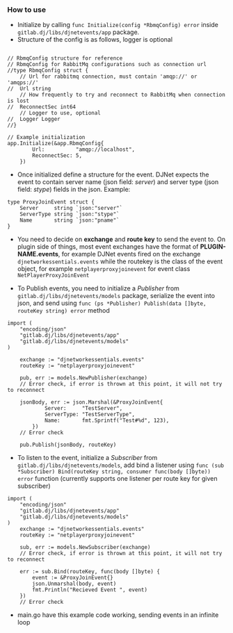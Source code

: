 ### How to use
* Initialize by calling `func Initialize(config *RbmqConfig) error` inside `gitlab.dj/libs/djnetevents/app` package. 
* Structure of the config is as follows, logger is optional

```golang

// RbmqConfig structure for reference
// RbmqConfig for RabbitMq configurations such as connection url
//type RbmqConfig struct {
	// Url for rabbitmq connection, must contain 'amqp://' or 'amqps://'
//	Url string
	// How frequently to try and reconnect to RabbitMq when connection is lost
//	ReconnectSec int64
	// Logger to use, optional
//	Logger Logger
//}

// Example initialization
app.Initialize(&app.RbmqConfig{
		Url:          "amqp://localhost",
		ReconnectSec: 5,
	})
```

* Once initialized define a structure for the event. DJNet expects the event to contain server name (json field: *server*) and server type (json field: *stype*) fields in the json. Example:

```golang
type ProxyJoinEvent struct {
	Server     string `json:"server"`
	ServerType string `json:"stype"`
	Name       string `json:"pname"`
}
```

* You need to decide on **exchange** and **route key** to send the event to. On plugin side of things, most event exchanges have the format of **PLUGIN-NAME.events**, for example DJNet events fired on the exchange `djnetworkessentials.events` while the routekey is the class of the event object, for example `netplayerproxyjoinevent` for event class `NetPlayerProxyJoinEvent`

* To Publish events, you need to initialize a *Publisher* from `gitlab.dj/libs/djnetevents/models` package, serialize the event into json, and send using `func (ps *Publisher) Publish(data []byte, routeKey string) error` method

```golang
import (
	"encoding/json"
	"gitlab.dj/libs/djnetevents/app"
	"gitlab.dj/libs/djnetevents/models"
)
	
	exchange := "djnetworkessentials.events"
	routeKey := "netplayerproxyjoinevent"

	pub, err := models.NewPublisher(exchange)
	// Error check, if error is thrown at this point, it will not try to reconnect
	
	jsonBody, err := json.Marshal(&ProxyJoinEvent{
			Server:     "TestServer",
			ServerType: "TestServerType",
			Name:       fmt.Sprintf("Test#%d", 123),
		})
	// Error check

	pub.Publish(jsonBody, routeKey)
```

* To listen to the event, initialize a *Subscriber* from  `gitlab.dj/libs/djnetevents/models`, add bind a listener using `func (sub *Subscriber) Bind(routeKey string, consumer func(body []byte)) error` function (currently supports one listener per route key for given subscriber)

```golang
import (
	"encoding/json"
	"gitlab.dj/libs/djnetevents/app"
	"gitlab.dj/libs/djnetevents/models"
)
	exchange := "djnetworkessentials.events"
	routeKey := "netplayerproxyjoinevent"

	sub, err := models.NewSubscriber(exchange)
	// Error check, if error is thrown at this point, it will not try to reconnect
	
	err := sub.Bind(routeKey, func(body []byte) {
		event := &ProxyJoinEvent{}
		json.Unmarshal(body, event)
		fmt.Println("Recieved Event ", event)
	})
	// Error check
```

* main.go have this example code working, sending events in an infinite loop